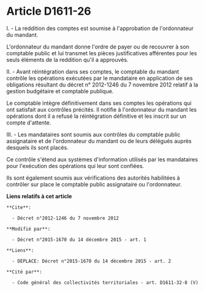 # Article D1611-26

I. - La reddition des comptes est soumise à l'approbation de l'ordonnateur du mandant.

L'ordonnateur du mandant donne l'ordre de payer ou de recouvrer à son comptable public et lui transmet les pièces
justificatives afférentes pour les seuls éléments de la reddition qu'il a approuvés.

II. - Avant réintégration dans ses comptes, le comptable du mandant contrôle les opérations exécutées par le mandataire en
application de ses obligations résultant du décret n° 2012-1246 du 7 novembre 2012 relatif à la gestion budgétaire et
comptable publique.

Le comptable intègre définitivement dans ses comptes les opérations qui ont satisfait aux contrôles précités. Il notifie à
l'ordonnateur du mandant les opérations dont il a refusé la réintégration définitive et les inscrit sur un compte d'attente.

III. - Les mandataires sont soumis aux contrôles du comptable public assignataire et de l'ordonnateur du mandant ou de leurs
délégués auprès desquels ils sont placés.

Ce contrôle s'étend aux systèmes d'information utilisés par les mandataires pour l'exécution des opérations qui leur sont
confiées.

Ils sont également soumis aux vérifications des autorités habilitées à contrôler sur place le comptable public assignataire
ou l'ordonnateur.

**Liens relatifs à cet article**

	**Cite**:

	  - Décret n°2012-1246 du 7 novembre 2012

	**Modifié par**:

	  - Décret n°2015-1670 du 14 décembre 2015 - art. 1

	**Liens**:

	  - DEPLACE: Décret n°2015-1670 du 14 décembre 2015 - art. 2

	**Cité par**:

	  - Code général des collectivités territoriales - art. D1611-32-8 (V)
